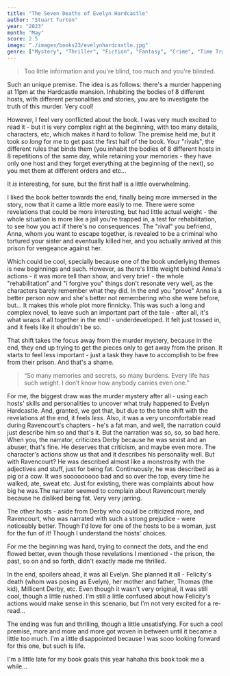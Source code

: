 ```yaml
---
title: "The Seven Deaths of Evelyn Hardcastle"
author: "Stuart Turton"
year: "2023"
month: "May"
score: 2.5
image: "./images/books23/evelynhardcastle.jpg"
genre: ["Mystery", "Thriller", "Fiction", "Fantasy", "Crime", "Time Travel", "Historical Fiction"]
---
```


> Too little information and you're blind, too much and you're blinded.

Such an unique premise. The idea is as follows: there's a murder happening at 11pm at the Hardcastle mansion. Inhabiting the bodies of 8 different hosts, with different personalities and stories, you are to investigate the truth of this murder. Very cool!

However, I feel very conflicted about the book. I was very much excited to read it - but it is very complex right at the beginning, with too many details, characters, etc, which makes it hard to follow. The premise held me, but it took _so long_ for me to get past the first half of the book. Your "rivals", the different rules that binds them (you inhabit the bodies of 8 different hosts in 8 repetitions of the same day, while retaining your memories - they have only one host and they forget everything at the beginning of the next), so you met them at different orders and etc...

It _is_ interesting, for sure, but the first half is a little overwhelming.

I liked the book better towards the end, finally being more immersed in the story, now that it came a little more easily to me. There were some revelations that could be more interesting, but had little actual weight - the whole situation is more like a jail you're trapped in, a test for rehabilitation, to see how you act if there's no consequences. The "rival" you befriend, Anna, whom you want to escape together, is revealed to be a criminal who tortured your sister and eventually killed her, and you actually arrived at this prison for vengeance against her.

Which could be cool, specially because one of the book underlying themes is new beginnings and such. However, as there's little weight behind Anna's actions - it was more tell than show, and very brief - the whole "rehabilitation" and "i forgive you" things don't resonate very well, as the characters barely remember what they did. In the end you "prove" Anna is a better person now and she's better not remembering who she were before, but... It makes this whole plot more finnicky. This was such a long and complex novel, to leave such an important part of the tale - after all, it's what wraps it all together in the end! - underdeveloped. It felt just tossed in, and it feels like it shouldn't be so.

That shift takes the focus away from the murder mystery, because in the end, they end up trying to get the pieces only to get away from the prison. It starts to feel less important - just a task they have to accomplish to be free from their prison. And that's a shame.

> “So many memories and secrets, so many burdens. Every life has such weight. I don’t know how anybody carries even one.”

For me, the biggest draw was the murder mystery after all - using each hosts' skills and personalities to uncover what truly happened to Evelyn Hardcastle. And, granted, we got that, but due to the tone shift with the revelations at the end, it feels _less_. Also, it was a very uncomfortable read during Ravencourt's chapters - he's a fat man, and well, the narration could just describe him so and that's it. But the narration was so, so, so bad here. When you, the narrator, criticizes Derby because he was sexist and an abuser, that's fine. He deserves that criticism, and maybe even more. The character's actions show us that and it describes his personality well. But with Ravencourt? He was described almost like a monstrosity with the adjectives and stuff, just for being fat. Continuously, he was described as a pig or a cow. It was sooooooooo bad and so over the top, every time he walked, ate, sweat etc. Just for existing, there was complaints about how big he was.The narrator seemed to complain about Ravencourt merely because he disliked being fat. Very very jarring.

The other hosts - aside from Derby who could be criticized more, and Ravencourt, who was narrated with such a strong prejudice - were noticeably better. Though I'd love for one of the hosts to be a woman, just for the fun of it! Though I understand the hosts' choices.

For me the beginning was hard, trying to connect the dots, and the end flowed better, even though those revelations I mentioned - the prison, the past, so on and so forth, didn't exactly made me thrilled.

In the end, spoilers ahead, it was all Evelyn. She planned it all - Felicity's death (whom was posing as Evelyn), her mother and father, Thomas (the kid), Millicent Derby, etc. Even though it wasn't very original, it was still cool, though a little rushed. I'm still a little confused about how Felicity's actions would make sense in this scenario, but I'm not very excited for a re-read...

The ending was fun and thrilling, though a little unsatisfying. For such a cool premise, more and more and more got woven in between until it became a little too much. I'm a little disappointed because I was sooo looking forward for this one, but such is life.

I'm a little late for my book goals this year hahaha this book took me a while...

